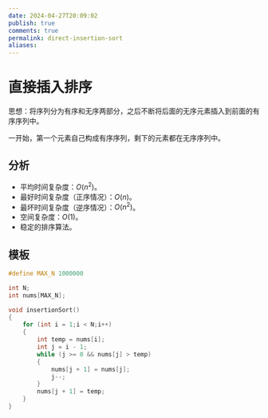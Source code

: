 ```yaml
---
date: 2024-04-27T20:09:02
publish: true
comments: true
permalink: direct-insertion-sort
aliases:
---
```


# 直接插入排序

思想：将序列分为有序和无序两部分，之后不断将后面的无序元素插入到前面的有序序列中。

一开始，第一个元素自己构成有序序列，剩下的元素都在无序序列中。

## 分析

- 平均时间复杂度：$O(n^2)$。
- 最好时间复杂度（正序情况）：$O(n)$。
- 最坏时间复杂度（逆序情况）：$O(n^2)$。
- 空间复杂度：$O(1)$。
- 稳定的排序算法。

## 模板

``` cpp
#define MAX_N 1000000

int N;
int nums[MAX_N];

void insertionSort()
{
    for (int i = 1;i < N;i++)
    {
        int temp = nums[i];
        int j = i - 1;
        while (j >= 0 && nums[j] > temp)
        {
            nums[j + 1] = nums[j];
            j--;
        }
        nums[j + 1] = temp;
    }
}
```
